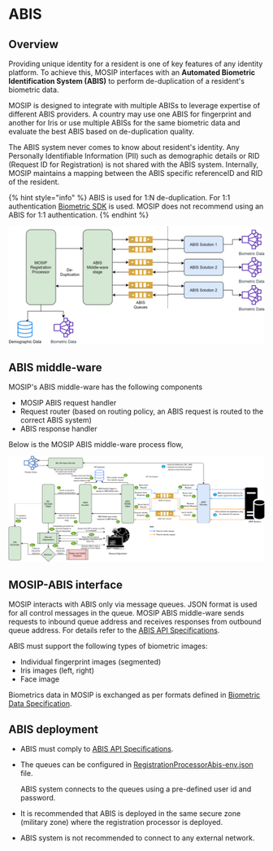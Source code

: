 # ABIS

## Overview

Providing unique identity for a resident is one of key features of any identity platform. To achieve this, MOSIP interfaces with an **Automated Biometric Identification System \(ABIS\)** to perform de-duplication of a resident's biometric data.

MOSIP is designed to integrate with multiple ABISs to leverage expertise of different ABIS providers. A country may use one ABIS for fingerprint and another for Iris or use multiple ABISs for the same biometric data and evaluate the best ABIS based on de-duplication quality.

The ABIS system never comes to know about resident's identity. Any Personally Identifiable Information \(PII\) such as demographic details or RID \(Request ID for Registration\) is not shared with the ABIS system. Internally, MOSIP maintains a mapping between the ABIS specific referenceID and RID of the resident.

{% hint style="info" %}
ABIS is used for 1:N de-duplication. For 1:1 authentication [Biometric SDK](biometric-sdk.md) is used. MOSIP does not recommend using an ABIS for 1:1 authentication.
{% endhint %}

![](../.gitbook/assets/abis_middleware.png)

## ABIS middle-ware

MOSIP's ABIS middle-ware has the following components

* MOSIP ABIS request handler 
* Request router \(based on routing policy, an ABIS request is routed to the correct ABIS system\)
* ABIS response handler

Below is the MOSIP ABIS middle-ware process flow,

![](../.gitbook/assets/abis_middleware-process_flow.png)

## MOSIP-ABIS interface

MOSIP interacts with ABIS only via message queues. JSON format is used for all control messages in the queue. MOSIP ABIS middle-ware sends requests to inbound queue address and receives responses from outbound queue address. For details refer to the [ABIS API Specifications](../apis/abis-apis.md).

ABIS must support the following types of biometric images:

* Individual fingerprint images \(segmented\)
* Iris images \(left, right\)
* Face image

Biometrics data in MOSIP is exchanged as per formats defined in [Biometric Data Specification](biometric-data-specification.md).

## ABIS deployment

* ABIS must comply to [ABIS API Specifications](../apis/abis-apis.md).
* The queues can be configured in [RegistrationProcessorAbis-env.json](https://github.com/mosip/mosip-config/blob/master/config-templates/RegistrationProcessorAbis-env.json) file.

  ABIS system connects to the queues using a pre-defined user id and password. 

* It is recommended that ABIS is deployed in the same secure zone \(military zone\) where the registration processor is deployed. 
* ABIS system is not recommended to connect to any external network.

